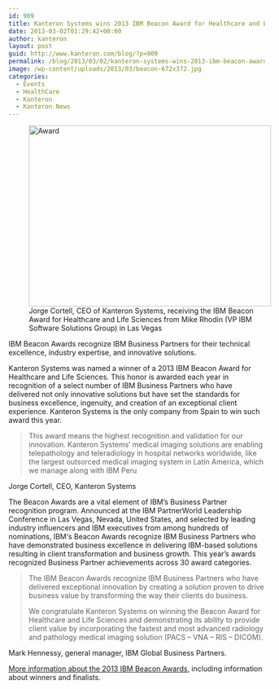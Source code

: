 ```yaml
---
id: 909
title: Kanteron Systems wins 2013 IBM Beacon Award for Healthcare and Life Sciences
date: 2013-03-02T01:29:42+00:00
author: kanteron
layout: post
guid: http://www.kanteron.com/blog/?p=909
permalink: /blog/2013/03/02/kanteron-systems-wins-2013-ibm-beacon-award-for-healthcare-and-life-sciences/
image: /wp-content/uploads/2013/03/beacon-672x372.jpg
categories:
  - Events
  - HealthCare
  - Kanteron
  - Kanteron News
---
```

<figure style="width: 476px" class="wp-caption aligncenter"><img class=" " alt="Award" src="https://lh6.googleusercontent.com/-4yzoGzI_NJ0/US2mq3tJS-I/AAAAAAAAJn0/QBpNT-HAUiM/s794/IMG_0373_6594.JPG" width="476" height="356" /><figcaption class="wp-caption-text">Jorge Cortell, CEO of Kanteron Systems, receiving the IBM Beacon Award for Healthcare and Life Sciences from Mike Rhodin (VP IBM Software Solutions Group) in Las Vegas</figcaption></figure> 

IBM Beacon Awards recognize IBM Business Partners for their technical excellence, industry expertise, and innovative solutions.

Kanteron Systems was named a winner of a 2013 IBM Beacon Award for Healthcare and Life Sciences. This honor is awarded each year in recognition of a select number of IBM Business Partners who have delivered not only innovative solutions but have set the standards for business excellence, ingenuity, and creation of an exceptional client experience. Kanteron Systems is the only company from Spain to win such award this year.

> This award means the highest recognition and validation for our innovation. Kanteron Systems‘ medical imaging solutions are enabling telepathology and teleradiology in hospital networks worldwide, like the largest outsorced medical imaging system in Latin America, which we manage along with IBM Peru

Jorge Cortell, CEO, Kanteron Systems

The Beacon Awards are a vital element of IBM’s Business Partner recognition program. Announced at the IBM PartnerWorld Leadership Conference in Las Vegas, Nevada, United States, and selected by leading industry influencers and IBM executives from among hundreds of nominations, IBM‘s Beacon Awards recognize IBM Business Partners who have demonstrated business excellence in delivering IBM-based solutions resulting in client transformation and business growth. This year’s awards recognized Business Partner achievements across 30 award categories.

> The IBM Beacon Awards recognize IBM Business Partners who have delivered exceptional innovation by creating a solution proven to drive business value by transforming the way their clients do business.
> 
> We congratulate Kanteron Systems on winning the Beacon Award for Healthcare and Life Sciences and demonstrating its ability to provide client value by incorporating the fastest and most advanced radiology and pathology medical imaging solution (PACS – VNA – RIS – DICOM).

Mark Hennessy, general manager, IBM Global Business Partners.

<a title="https://www-304.ibm.com/partnerworld/wps/servlet/ContentHandler/pw_com_prb_2013_beacon_winners#best_industry_solution_for_healthcare" href="http://www.kanteron.com/blog/entrepreneurship/2012/11/kanteron-systems-named-national-champion-and-through-to-final-round-of-european-business-awards/" target="_blank">More information about the 2013 IBM Beacon Awards</a>, including information about winners and finalists.

&nbsp;</p>